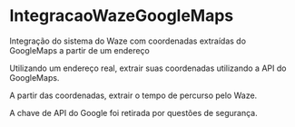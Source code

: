 # IntegracaoWazeGoogleMaps
Integração do sistema do Waze com coordenadas extraídas do GoogleMaps a partir de um endereço

Utilizando um endereço real, extrair suas coordenadas utilizando a API do GoogleMaps.

A partir das coordenadas, extrair o tempo de percurso pelo Waze.

A chave de API do Google foi retirada por questões de segurança.
